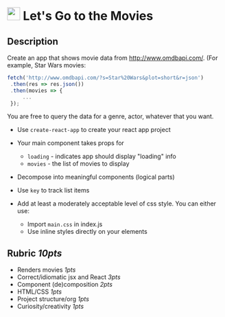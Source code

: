 <img src="https://cloud.githubusercontent.com/assets/478864/22186847/68223ce6-e0b1-11e6-8a62-0e3edc96725e.png" width=30> Let's Go to the Movies
===

## Description

Create an app that shows movie data from http://www.omdbapi.com/. (For example, Star Wars movies:

```js
fetch('http://www.omdbapi.com/?s=Star%20Wars&plot=short&r=json')
 .then(res => res.json())
 .then(movies => {
     ...
 });
```
 
You are free to query the data for a genre, actor, whatever that you want.

* Use `create-react-app` to create your react app project

* Your main component takes props for
  * `loading` - indicates app should display "loading" info
  * `movies` - the list of movies to display
 
* Decompose into meaningful components (logical parts)

* Use `key` to track list items

* Add at least a moderately acceptable level of css style. You can either use:
  * Import `main.css` in index.js
  * Use inline styles directly on your elements

## Rubric *10pts*

* Renders movies *1pts*
* Correct/idiomatic jsx and React *3pts*
* Component (de)composition *2pts*
* HTML/CSS *1pts*
* Project structure/org *1pts*
* Curiosity/creativity *1pts*

